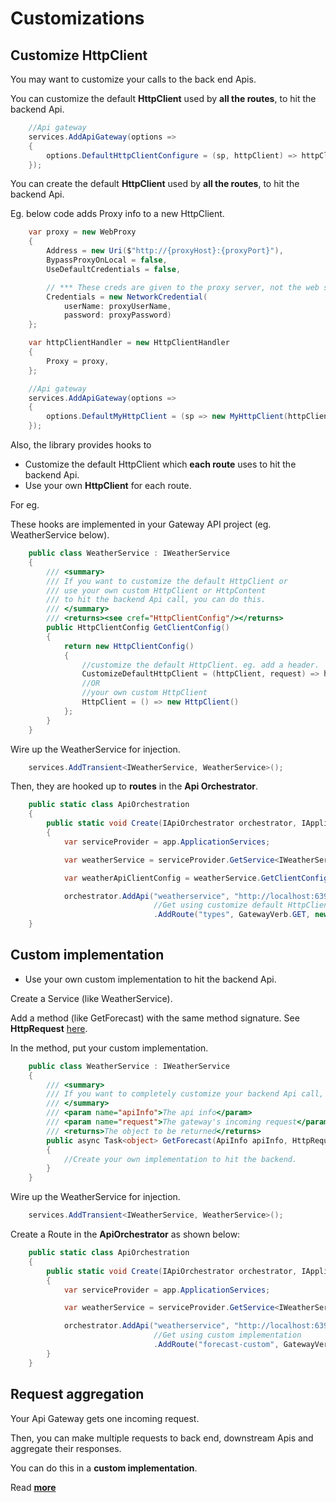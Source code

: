# Customizations

## Customize HttpClient

You may want to customize your calls to the back end Apis.

You can customize the default **HttpClient** used by **all the routes**, to hit the backend Api.

```C#
    //Api gateway
    services.AddApiGateway(options =>
    {
        options.DefaultHttpClientConfigure = (sp, httpClient) => httpClient.DefaultRequestHeaders.Add("My header", "My header value");
    });
```

You can create the default **HttpClient** used by **all the routes**, to hit the backend Api.

Eg. below code adds Proxy info to a new HttpClient.

```C#
    var proxy = new WebProxy
    {
        Address = new Uri($"http://{proxyHost}:{proxyPort}"),
        BypassProxyOnLocal = false,
        UseDefaultCredentials = false,

        // *** These creds are given to the proxy server, not the web server ***
        Credentials = new NetworkCredential(
            userName: proxyUserName,
            password: proxyPassword)
    };

    var httpClientHandler = new HttpClientHandler
    {
        Proxy = proxy,
    };

    //Api gateway
    services.AddApiGateway(options =>
    {
        options.DefaultMyHttpClient = (sp => new MyHttpClient(httpClientHandler));
    });

```

Also, the library provides hooks to

*   Customize the default HttpClient which **each route** uses to hit the backend Api.
*	Use your own **HttpClient** for each route.

For eg.

These hooks are implemented in your Gateway API project (eg. WeatherService below).

```C#
    public class WeatherService : IWeatherService
    {
        /// <summary>
        /// If you want to customize the default HttpClient or
        /// use your own custom HttpClient or HttpContent 
        /// to hit the backend Api call, you can do this.
        /// </summary>
        /// <returns><see cref="HttpClientConfig"/></returns>
        public HttpClientConfig GetClientConfig()
        {
            return new HttpClientConfig()
            {
                //customize the default HttpClient. eg. add a header.
                CustomizeDefaultHttpClient = (httpClient, request) => httpClient.DefaultRequestHeaders.Add("My header", "My header value"), 
                //OR
                //your own custom HttpClient
                HttpClient = () => new HttpClient()
            };
        }
    }
```

Wire up the WeatherService for injection.

```C#
	services.AddTransient<IWeatherService, WeatherService>();
```

Then, they are hooked up to **routes** in the **Api Orchestrator**.

```C#
    public static class ApiOrchestration
    {
        public static void Create(IApiOrchestrator orchestrator, IApplicationBuilder app)
        {
            var serviceProvider = app.ApplicationServices;

            var weatherService = serviceProvider.GetService<IWeatherService>();

            var weatherApiClientConfig = weatherService.GetClientConfig();

            orchestrator.AddApi("weatherservice", "http://localhost:63969/")                                
                                //Get using customize default HttpClient or your own custom HttpClient
                                .AddRoute("types", GatewayVerb.GET, new RouteInfo { Path = "weatherforecast/types", ResponseType = typeof(string[]), HttpClientConfig = weatherApiClientConfig });        }
    }
```

## Custom implementation

*	Use your own custom implementation to hit the backend Api.

Create a Service (like WeatherService).

Add a method (like GetForecast) with the same method signature.
See **HttpRequest** [here](https://learn.microsoft.com/en-us/dotnet/api/microsoft.aspnetcore.http.httprequest?view=aspnetcore-6.0).

In the method, put your custom implementation.

```C#
    public class WeatherService : IWeatherService
    {
        /// <summary>
        /// If you want to completely customize your backend Api call, you can do this
        /// </summary>
        /// <param name="apiInfo">The api info</param>
        /// <param name="request">The gateway's incoming request</param>
        /// <returns>The object to be returned</returns>
        public async Task<object> GetForecast(ApiInfo apiInfo, HttpRequest request)
        {
            //Create your own implementation to hit the backend.
        }
    }
```

Wire up the WeatherService for injection.

```C#
	services.AddTransient<IWeatherService, WeatherService>();
```

Create a Route in the **ApiOrchestrator** as shown below:

```C#
    public static class ApiOrchestration
    {
        public static void Create(IApiOrchestrator orchestrator, IApplicationBuilder app)
        {
            var serviceProvider = app.ApplicationServices;

            var weatherService = serviceProvider.GetService<IWeatherService>();

            orchestrator.AddApi("weatherservice", "http://localhost:63969/")                                
                                //Get using custom implementation
                                .AddRoute("forecast-custom", GatewayVerb.GET, weatherService.GetForecast);
        }
    }
```

## Request aggregation

Your Api Gateway gets one incoming request.

Then, you can make multiple requests to back end, downstream Apis and aggregate their responses.

You can do this in a **custom implementation**.

Read [**more**](https://github.com/VeritasSoftware/AspNetCore.ApiGateway/issues/7)